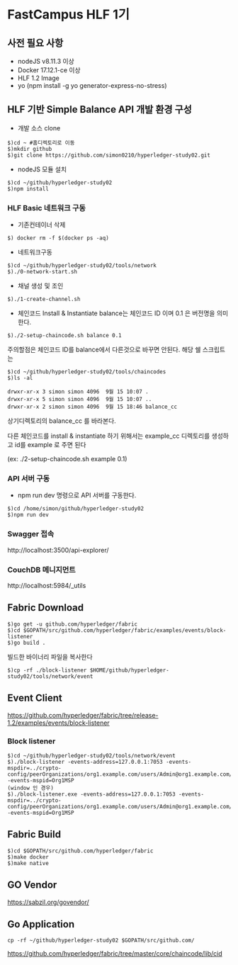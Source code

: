 # FastCampus HLF 1기 
## 사전 필요 사항 ##
* nodeJS v8.11.3 이상
* Docker 17.12.1-ce 이상
* HLF 1.2 Image
* yo (npm install -g yo generator-express-no-stress) 

## HLF 기반 Simple Balance API 개발 환경 구성
* 개발 소스 clone
```
$)cd ~ #홈디렉토리로 이동
$)mkdir github
$)git clone https://github.com/simon0210/hyperledger-study02.git
```
* nodeJS 모듈 설치
```
$)cd ~/github/hyperledger-study02
$)npm install
```

### HLF Basic 네트워크 구동

* 기존컨테이너 삭제
```
$) docker rm -f $(docker ps -aq)
```

* 네트워크구동
```
$)cd ~/github/hyperledger-study02/tools/network
$)./0-network-start.sh
```

* 채널 생성 및 조인
```
$)./1-create-channel.sh
```
* 체인코드 Install & Instantiate balance는 체인코드 ID 이며 0.1 은 버전명을 의미한다.
```
$)./2-setup-chaincode.sh balance 0.1
```
주의할점은 체인코드 ID를 balance에서 다른것으로 바꾸면 안된다. 해당 쉘 스크립트는  

```
$)cd ~/github/hyperledger-study02/tools/chaincodes
$)ls -al

drwxr-xr-x 3 simon simon 4096  9월 15 10:07 .
drwxr-xr-x 5 simon simon 4096  9월 15 10:07 ..
drwxr-xr-x 2 simon simon 4096  9월 15 18:46 balance_cc
```
상기디렉토리의 balance_cc 를 바라본다. 

다른 체인코드를 install & instantiate 하기 위해서는 example_cc 디렉토리를 생성하고 id를 example 로 주면 된다

(ex: ./2-setup-chaincode.sh example 0.1)

### API 서버 구동
* npm run dev 명령으로 API 서버를 구동한다.
```
$)cd /home/simon/github/hyperledger-study02
$)npm run dev
```

### Swagger 접속
http://localhost:3500/api-explorer/

### CouchDB 메니지먼트 
http://localhost:5984/_utils

## Fabric Download
```
$)go get -u github.com/hyperledger/fabric
$)cd $GOPATH/src/github.com/hyperledger/fabric/examples/events/block-listener
$)go build .
```
빌드한 바이너리 파일을 복사한다
```
$)cp -rf ./block-listener $HOME/github/hyperledger-study02/tools/network/event
```
## Event Client
https://github.com/hyperledger/fabric/tree/release-1.2/examples/events/block-listener

### Block listener
```
$)cd ~/github/hyperledger-study02/tools/network/event
$)./block-listener -events-address=127.0.0.1:7053 -events-mspdir=../crypto-config/peerOrganizations/org1.example.com/users/Admin@org1.example.com/msp -events-mspid=Org1MSP
(window 인 경우)
$)./block-listener.exe -events-address=127.0.0.1:7053 -events-mspdir=../crypto-config/peerOrganizations/org1.example.com/users/Admin@org1.example.com/msp -events-mspid=Org1MSP

```
## Fabric Build
```
$)cd $GOPATH/src/github.com/hyperledger/fabric
$)make docker
$)make native
```

## GO Vendor
https://sabzil.org/govendor/

## Go Application
```
cp -rf ~/github/hyperledger-study02 $GOPATH/src/github.com/
```
https://github.com/hyperledger/fabric/tree/master/core/chaincode/lib/cid

